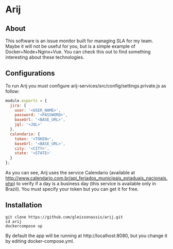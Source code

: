 # Arij

## About

This software is an issue monitor built for managing SLA for my team. Maybe it will not be
useful for you, but is a simple example of Docker+Node+Nginx+Vue. You can check this out to find
something interesting about these technologies.

## Configurations

To run Arij you must configure arij-services/src/config/settings.private.js as follow:

```javascript
module.exports = {
  jira: {
    user: '<USER_NAME>',
    password: '<PASSWORD>',
    baseUrl: '<BASE_URL>',
    jql: '<JQL>'
  },
  calendario: {
    token: '<TOKEN>',
    baseUrl: '<BASE_URL>',
    city: '<CITY>',
    state: '<STATE>'
  }
};
```

As you can see, Arij uses the service Calendario (available at http://www.calendario.com.br/api_feriados_municipais_estaduais_nacionais.php) to verify if a day is a business day (this service is available only in Brazil). You must specify your token but you can get it for free.

## Installation
```
git clone https://github.com/gleissonassis/arij.git
cd arij
dockercompose up
```

By default the app will be running at http://localhost:8080, but you change it by editing
docker-compose.yml.
